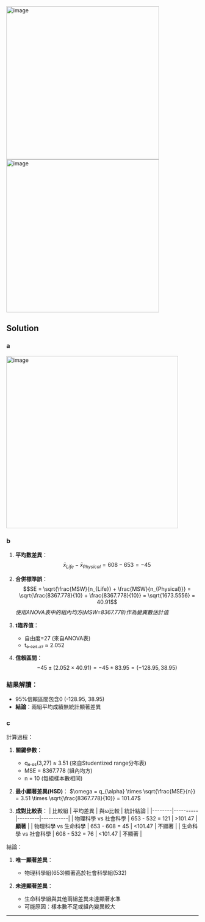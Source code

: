 <img width="400" alt="image" src="https://github.com/user-attachments/assets/89d1357d-f8d5-4c93-84f8-a25746dcf998" />

<img width="400" alt="image" src="https://github.com/user-attachments/assets/3a354aaf-8a3c-4cce-88e7-3666a4d1b488" />

## Solution
### a

<img width="450" alt="image" src="https://github.com/user-attachments/assets/513b50c7-ab14-4306-bf72-ac361593b294" />

### b
1. **平均數差異**：
   $$ \bar{x}_{Life} - \bar{x}_{Physical} = 608 - 653 = -45 $$

2. **合併標準誤**：
   $$SE = \sqrt{\frac{MSW}{n_{Life}} + \frac{MSW}{n_{Physical}}} = \sqrt{\frac{8367.778}{10} + \frac{8367.778}{10}} = \sqrt{1673.5556} = 40.91$$
   *使用ANOVA表中的組內均方(MSW=8367.778)作為變異數估計值*

3. **t臨界值**：
   - 自由度=27 (來自ANOVA表)
   - t₀.₀₂₅,₂₇ ≈ 2.052

4. **信賴區間**：
   $$-45 \pm (2.052 \times 40.91) = -45 \pm 83.95 = (-128.95, 38.95)$$

### 結果解讀：
- 95%信賴區間包含0 (-128.95, 38.95)
- **結論**：兩組平均成績無統計顯著差異

### c

計算過程：
1. **關鍵參數**：
   - q₀.₀₅(3,27) ≈ 3.51 (來自Studentized range分布表)
   - MSE = 8367.778 (組內均方)
   - n = 10 (每組樣本數相同)

2. **最小顯著差異(HSD)**：
   $\omega = q_{\alpha} \times \sqrt{\frac{MSE}{n}} = 3.51 \times \sqrt{\frac{8367.778}{10}} = 101.47$

3. **成對比較表**：
   | 比較組 | 平均差異 | 與ω比較 | 統計結論 |
   |--------|----------|---------|-----------|
   | 物理科學 vs 社會科學 | 653 - 532 = 121 | >101.47 | **顯著** |
   | 物理科學 vs 生命科學 | 653 - 608 = 45 | <101.47 | 不顯著 |
   | 生命科學 vs 社會科學 | 608 - 532 = 76 | <101.47 | 不顯著 |

 結論：
1. **唯一顯著差異**：
   - 物理科學組(653)顯著高於社會科學組(532)
   
2. **未達顯著差異**：
   - 生命科學組與其他兩組差異未達顯著水準
   - 可能原因：樣本數不足或組內變異較大

---
